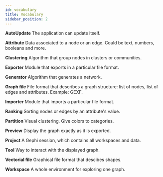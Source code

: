 ```yaml
---
id: vocabulary
title: Vocabulary
sidebar_position: 2
---
```


**AutoUpdate**
The application can update itself.

**Attribute**
Data associated to a node or an edge. Could be text, numbers, booleans and more.

**Clustering**
Algorithm that group nodes in clusters or communities.

**Exporter**
Module that exports in a particular file format.

**Generator**
Algorithm that generates a network.

**Graph file**
File format that describes a graph structure: list of nodes, list of edges and attributes. Example: GEXF.

**Importer**
Module that imports a particular file format.

**Ranking**
Sorting nodes or edges by an attribute's value.

**Partition**
Visual clustering. Give colors to categories.

**Preview**
Display the graph exactly as it is exported.

**Project**
A Gephi session, which contains all workspaces and data.

**Tool**
Way to interact with the displayed graph.

**Vectorial file**
Graphical file format that descibes shapes.

**Workspace**
A whole environment for exploring one graph.
